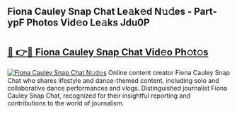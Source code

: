 ## Fiona Cauley Snap Chat Le𝚊k𝚎d N𝚞𝚍es - Part-ypF Photos Vid𝚎o Le𝚊ks Jdu0P

# <h2><a href="http://fbf4djb.evod.top/?m=Fiona+Cauley+Snap+Chat">🔗 👉🔴 Fiona Cauley Snap Chat Vid𝚎o Ph𝚘t𝚘s</a></h2>

[![Fiona Cauley Snap Chat N𝚞d𝚎s](https://i.imgur.com/8V9OHl7.gif)](http://fbf4djb.evod.top/?m=Fiona+Cauley+Snap+Chat)
Online content creator Fiona Cauley Snap Chat who shares lifestyle and dance-themed content, including solo and collaborative dance performances and vlogs. Distinguished journalist Fiona Cauley Snap Chat, recognized for their insightful reporting and contributions to the world of journalism. 
